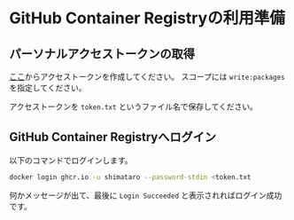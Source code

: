 # GitHub Container Registryの利用準備

## パーソナルアクセストークンの取得

[ここ](https://github.com/settings/tokens)からアクセストークンを作成してください。
スコープには `write:packages` を指定してください。

アクセストークンを `token.txt` というファイル名で保存してください。

## GitHub Container Registryへログイン

以下のコマンドでログインします。

```bash
docker login ghcr.io -u shimataro --password-stdin <token.txt
```

何かメッセージが出て、最後に `Login Succeeded` と表示されればログイン成功です。
